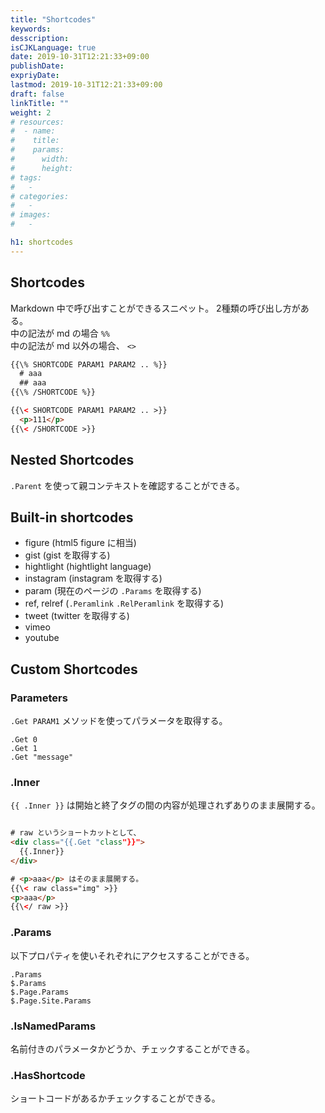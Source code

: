 ```yaml
---
title: "Shortcodes"
keywords:
desscription:
isCJKLanguage: true
date: 2019-10-31T12:21:33+09:00
publishDate:
expriyDate:
lastmod: 2019-10-31T12:21:33+09:00
draft: false
linkTitle: ""
weight: 2
# resources:
#  - name:
#    title:
#    params:
#      width:
#      height:
# tags:
#   -
# categories:
#   -
# images:
#   -

h1: shortcodes
---
```


## Shortcodes
Markdown 中で呼び出すことができるスニペット。
2種類の呼び出し方がある。  
中の記法が md の場合 `%%`  
中の記法が md 以外の場合、 `<>`

```html
{{\% SHORTCODE PARAM1 PARAM2 .. %}}
  # aaa
  ## aaa
{{\% /SHORTCODE %}}

{{\< SHORTCODE PARAM1 PARAM2 .. >}}
  <p>111</p>
{{\< /SHORTCODE >}}
```

## Nested Shortcodes
`.Parent` を使って親コンテキストを確認することができる。

## Built-in shortcodes
- figure (html5 figure に相当)
- gist (gist を取得する)
- hightlight (hightlight language)
- instagram (instagram を取得する)
- param (現在のページの `.Params` を取得する)
- ref, relref (`.Peramlink` `.RelPeramlink` を取得する)
- tweet (twitter を取得する)
- vimeo
- youtube

## Custom Shortcodes
### Parameters
`.Get PARAM1` メソッドを使ってパラメータを取得する。
```
.Get 0
.Get 1
.Get "message"
```

### .Inner
`{{ .Inner }}` は開始と終了タグの間の内容が処理されずありのまま展開する。
```html

# raw というショートカットとして、
<div class="{{.Get "class"}}">
  {{.Inner}}
</div>

# <p>aaa</p> はそのまま展開する。
{{\< raw class="img" >}}
<p>aaa</p>
{{\</ raw >}}
```

### .Params
以下プロパティを使いそれぞれにアクセスすることができる。
```plain
.Params
$.Params
$.Page.Params
$.Page.Site.Params
```

### .IsNamedParams
名前付きのパラメータかどうか、チェックすることができる。

### .HasShortcode
ショートコードがあるかチェックすることができる。
